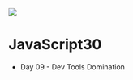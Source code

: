 ﻿![](https://javascript30.com/images/JS3-social-share.png)

# JavaScript30

* Day  09 - Dev Tools Domination
